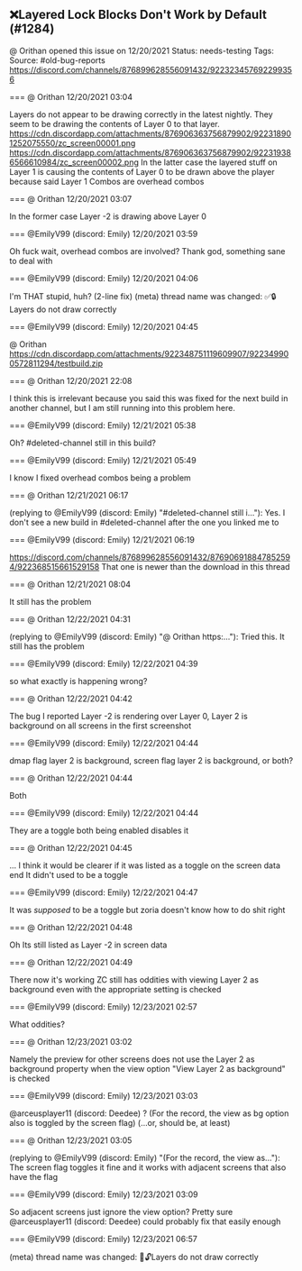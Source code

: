 ## ❌Layered Lock Blocks Don't Work by Default (#1284)
@ Orithan opened this issue on 12/20/2021
Status: needs-testing
Tags: 
Source: #old-bug-reports https://discord.com/channels/876899628556091432/922323457692299356


=== @ Orithan 12/20/2021 03:04

Layers do not appear to be drawing correctly in the latest nightly. They seem to be drawing the contents of Layer 0 to that layer.
https://cdn.discordapp.com/attachments/876906363756879902/922318901252075550/zc_screen00001.png
https://cdn.discordapp.com/attachments/876906363756879902/922319386566610984/zc_screen00002.png
In the latter case the layered stuff on Layer 1 is causing the contents of Layer 0 to be drawn above the player because said Layer 1 Combos are overhead combos

=== @ Orithan 12/20/2021 03:07

In the former case Layer -2 is drawing above Layer 0

=== @EmilyV99 (discord: Emily) 12/20/2021 03:59

Oh fuck wait, overhead combos are involved?
Thank god, something sane to deal with

=== @EmilyV99 (discord: Emily) 12/20/2021 04:06


I'm THAT stupid, huh?
(2-line fix)
(meta) thread name was changed: ✅🔒Layers do not draw correctly

=== @EmilyV99 (discord: Emily) 12/20/2021 04:45

@ Orithan https://cdn.discordapp.com/attachments/922348751119609907/922349900572811294/testbuild.zip

=== @ Orithan 12/20/2021 22:08

I think this is irrelevant because you said this was fixed for the next build in another channel, but I am still running into this problem here.

=== @EmilyV99 (discord: Emily) 12/21/2021 05:38

Oh?
#deleted-channel still in this build?

=== @EmilyV99 (discord: Emily) 12/21/2021 05:49

I know I fixed overhead combos being a problem

=== @ Orithan 12/21/2021 06:17

(replying to @EmilyV99 (discord: Emily) "#deleted-channel still i…"): Yes. I don't see a new build in #deleted-channel after the one you linked me to

=== @EmilyV99 (discord: Emily) 12/21/2021 06:19

https://discord.com/channels/876899628556091432/876906918847852594/922368515661529158
That one is newer than the download in this thread

=== @ Orithan 12/21/2021 08:04

It still has the problem

=== @ Orithan 12/22/2021 04:31

(replying to @EmilyV99 (discord: Emily) "@ Orithan https:…"): Tried this. It still has the problem

=== @EmilyV99 (discord: Emily) 12/22/2021 04:39

so what exactly is happening wrong?

=== @ Orithan 12/22/2021 04:42

The bug I reported
Layer -2 is rendering over Layer 0, Layer 2 is background on all screens in the first screenshot

=== @EmilyV99 (discord: Emily) 12/22/2021 04:44

dmap flag layer 2 is background, screen flag layer 2 is background, or both?

=== @ Orithan 12/22/2021 04:44

Both

=== @EmilyV99 (discord: Emily) 12/22/2021 04:44

They are a toggle
both being enabled disables it

=== @ Orithan 12/22/2021 04:45

...
I think it would be clearer if it was listed as a toggle on the screen data end
It didn't used to be a toggle

=== @EmilyV99 (discord: Emily) 12/22/2021 04:47

It was *supposed* to be a toggle
but zoria doesn't know how to do shit right

=== @ Orithan 12/22/2021 04:48

Oh
Its still listed as Layer -2 in screen data

=== @ Orithan 12/22/2021 04:49

There now it's working
ZC still has oddities with viewing Layer 2 as background even with the appropriate setting is checked

=== @EmilyV99 (discord: Emily) 12/23/2021 02:57

What oddities?

=== @ Orithan 12/23/2021 03:02

Namely the preview for other screens does not use the Layer 2 as background property when the view option "View Layer 2 as background" is checked

=== @EmilyV99 (discord: Emily) 12/23/2021 03:03

@arceusplayer11 (discord: Deedee) ?
(For the record, the view as bg option also is toggled by the screen flag)
(...or, should be, at least)

=== @ Orithan 12/23/2021 03:05

(replying to @EmilyV99 (discord: Emily) "(For the record, the view as…"): The screen flag toggles it fine and it works with adjacent screens that also have the flag

=== @EmilyV99 (discord: Emily) 12/23/2021 03:09

So adjacent screens just ignore the view option?
Pretty sure @arceusplayer11 (discord: Deedee) could probably fix that easily enough

=== @EmilyV99 (discord: Emily) 12/23/2021 06:57

(meta) thread name was changed: 💊🔓Layers do not draw correctly
